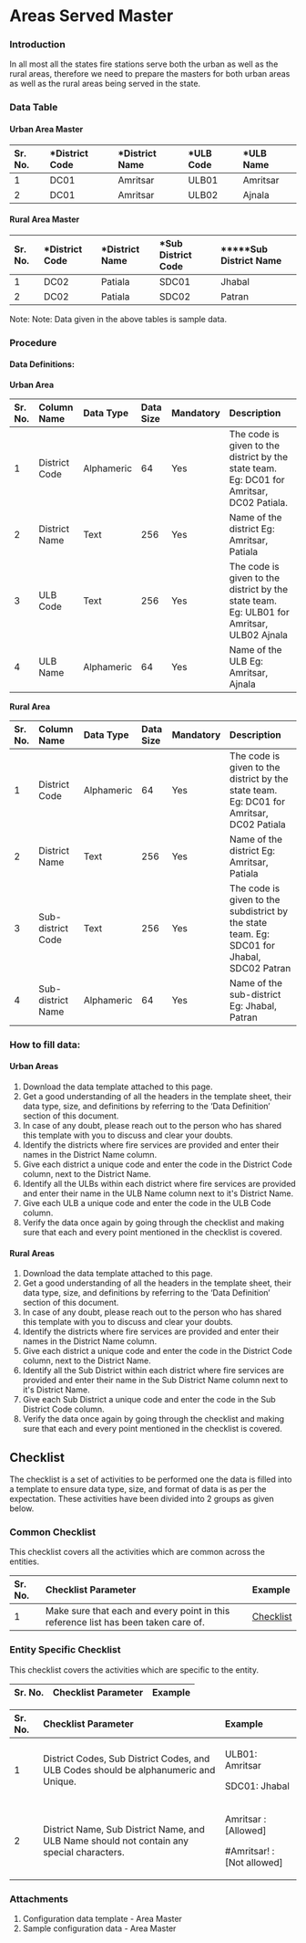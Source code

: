 # Areas Served Master



### Introduction <a id="Introduction"></a>

In all most all the states fire stations serve both the urban as well as the rural areas, therefore we need to prepare the masters for both urban areas as well as the rural areas being served in the state.

### Data Table <a id="Data-Table"></a>

#### Urban Area Master <a id="Urban-Area-Master"></a>

| Sr. No. | \*District Code | \*District Name | \*ULB Code | \*ULB Name |
| :--- | :--- | :--- | :--- | :--- |
| 1 |  DC01 | Amritsar | ULB01 | Amritsar |
| 2 |  DC01 | Amritsar | ULB02 | Ajnala |

#### Rural Area Master <a id="Rural-Area-Master"></a>

| Sr. No. | \*District Code | \*District Name | \*Sub District Code | **\***Sub District Name |
| :--- | :--- | :--- | :--- | :--- |
| 1 |  DC02 | Patiala | SDC01 | Jhabal |
| 2 |  DC02 | Patiala | SDC02 | Patran |

Note: Note: Data given in the above tables is sample data.

### Procedure <a id="Procedure"></a>

#### Data Definitions: <a id="Data-Definitions:"></a>

**Urban Area**

| Sr. No. | Column Name | Data Type | Data Size | Mandatory | Description |
| :--- | :--- | :--- | :--- | :--- | :--- |
| 1 | District Code | Alphameric |  64 | Yes | The code is given to the district by the state team. Eg: DC01 for Amritsar, DC02 Patiala. |
| 2 | District Name | Text | 256  | Yes | Name of the district Eg: Amritsar, Patiala |
| 3 | ULB Code | Text | 256  | Yes | The code is given to the district by the state team. Eg: ULB01 for Amritsar, ULB02 Ajnala |
| 4 | ULB Name | Alphameric | 64  | Yes | Name of the ULB Eg: Amritsar, Ajnala |

**Rural Area**

| Sr. No. | Column Name | Data Type | Data Size | Mandatory | Description |
| :--- | :--- | :--- | :--- | :--- | :--- |
| 1 | District Code | Alphameric |  64 | Yes | The code is given to the district by the state team. Eg: DC01 for Amritsar, DC02 Patiala |
| 2 | District Name | Text |  256 | Yes | Name of the district Eg: Amritsar, Patiala |
| 3 | Sub-district Code | Text |  256 | Yes | The code is given to the subdistrict by the state team. Eg: SDC01 for Jhabal, SDC02 Patran |
| 4 | Sub-district Name | Alphameric |  64 | Yes | Name of the sub-district Eg: Jhabal, Patran |

### How to fill data: <a id="How-to-fill-data:"></a>

#### Urban Areas <a id="Urban-Areas"></a>

1. Download the data template attached to this page.
2. Get a good understanding of all the headers in the template sheet, their data type, size, and definitions by referring to the ‘Data Definition’ section of this document.
3. In case of any doubt, please reach out to the person who has shared this template with you to discuss and clear your doubts.
4. Identify the districts where fire services are provided and enter their names in the District Name column.
5. Give each district a unique code and enter the code in the District Code column, next to the District Name.
6. Identify all the ULBs within each district where fire services are provided and enter their name in the ULB Name column next to it's District Name.
7. Give each ULB a unique code and enter the code in the ULB Code column.
8. Verify the data once again by going through the checklist and making sure that each and every point mentioned in the checklist is covered.

#### Rural Areas <a id="Rural-Areas"></a>

1. Download the data template attached to this page.
2. Get a good understanding of all the headers in the template sheet, their data type, size, and definitions by referring to the ‘Data Definition’ section of this document.
3. In case of any doubt, please reach out to the person who has shared this template with you to discuss and clear your doubts.
4. Identify the districts where fire services are provided and enter their names in the District Name column.
5. Give each district a unique code and enter the code in the District Code column, next to the District Name.
6. Identify all the Sub District within each district where fire services are provided and enter their name in the Sub District Name column next to it's District Name.
7. Give each Sub District a unique code and enter the code in the Sub District Code column.
8. Verify the data once again by going through the checklist and making sure that each and every point mentioned in the checklist is covered.

## Checklist <a id="Checklist"></a>

The checklist is a set of activities to be performed one the data is filled into a template to ensure data type, size, and format of data is as per the expectation. These activities have been divided into 2 groups as given below.

### Common Checklist <a id="Common-Checklist"></a>

This checklist covers all the activities which are common across the entities.

| Sr. No. | Checklist Parameter | Example |
| :--- | :--- | :--- |
| 1 | Make sure that each and every point in this reference list has been taken care of. | [Checklist](https://digit-discuss.atlassian.net/wiki/spaces/DO/pages/502203140/Checklist) |

### Entity Specific Checklist <a id="Entity-Specific-Checklist"></a>

This checklist covers the activities which are specific to the entity.

| Sr. No. | Checklist Parameter | Example |
| :--- | :--- | :--- |


<table>
  <thead>
    <tr>
      <th style="text-align:left">Sr. No.</th>
      <th style="text-align:left">Checklist Parameter</th>
      <th style="text-align:left">Example</th>
    </tr>
  </thead>
  <tbody>
    <tr>
      <td style="text-align:left">1</td>
      <td style="text-align:left">District Codes, Sub District Codes, and ULB Codes should be alphanumeric
        and Unique.</td>
      <td style="text-align:left">
        <p>ULB01: Amritsar</p>
        <p>SDC01: Jhabal</p>
      </td>
    </tr>
    <tr>
      <td style="text-align:left">2</td>
      <td style="text-align:left">District Name, Sub District Name, and ULB Name should not contain any
        special characters.</td>
      <td style="text-align:left">
        <p>Amritsar : [Allowed]</p>
        <p>#Amritsar! : [Not allowed]</p>
      </td>
    </tr>
  </tbody>
</table>

### Attachments <a id="Attachments"></a>

1. Configuration data template - Area Master
2. Sample configuration data - Area Master

